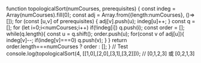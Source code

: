 function topologicalSort(numCourses, prerequisites) {
const indeg = Array(numCourses).fill(0);
const adj = Array.from({length:numCourses}, ()=>[]);
for (const [u,v] of prerequisites) {
adj[v].push(u);
indeg[u]++;
}
const q = [];
for (let i=0;i<numCourses;i++) if(!indeg[i]) q.push(i);
const order = [];
while(q.length){
const u = q.shift();
order.push(u);
for(const v of adj[u]){
indeg[v]--;
if(indeg[v]===0) q.push(v);
}
}
return order.length===numCourses ? order : [];
}
// Test
console.log(topologicalSort(4, [[1,0],[2,0],[3,1],[3,2]]));
// [0,1,2,3] 或 [0,2,1,3]
